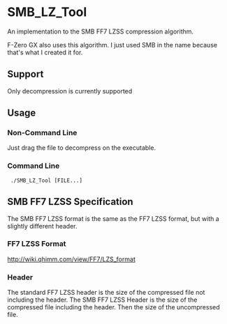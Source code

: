 # SMB_LZ_Tool
An implementation to the SMB FF7 LZSS compression algorithm.

F-Zero GX also uses this algorithm. I just used SMB in the name because that's what I created it for.

## Support
Only decompression is currently supported

## Usage 
### Non-Command Line
Just drag the file to decompress on the executable.
### Command Line

     ./SMB_LZ_Tool [FILE...]
     
## SMB FF7 LZSS Specification
The SMB FF7 LZSS format is the same as the FF7 LZSS format, but with a slightly different header.
### FF7 LZSS Format
http://wiki.qhimm.com/view/FF7/LZS_format
### Header
The standard FF7 LZSS header is the size of the compressed file not including the header. The SMB FF7 LZSS Header is the size of the compressed file including the header. Then the size of the uncompressed file. 
